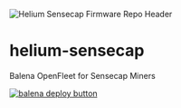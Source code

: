 ![Helium Sensecap Firmware Repo Header](https://cdn.shopify.com/s/files/1/0071/2281/3001/files/Nebra-Firmware-Github-Header-Sensecap.png?v=1688030309)

# helium-sensecap
Balena OpenFleet for Sensecap Miners

[![balena deploy button](https://www.balena.io/deploy.svg)](https://dashboard.balena-cloud.com/deploy?repoUrl=https://github.com/pioadam/helium-sensecap)
